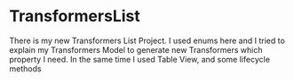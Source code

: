 # TransformersList

There is my new Transformers List  Project. I used enums here and I tried to explain my Transformers Model to generate new Transformers which property I need. In the same time I used Table View, and some lifecycle methods 
